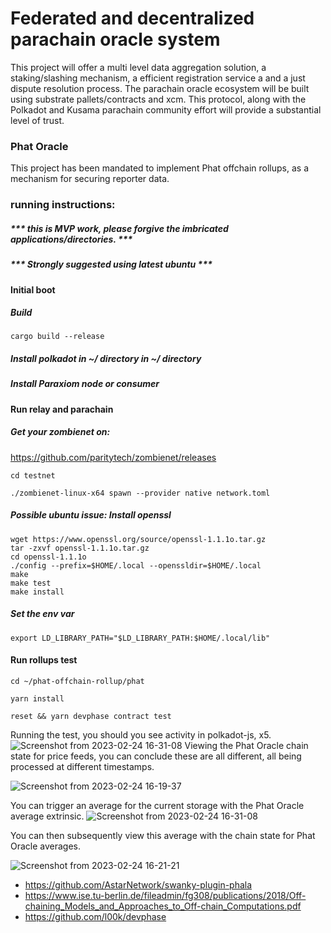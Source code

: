 
# Federated and decentralized parachain oracle system

This project will offer a multi level data aggregation solution, 
a staking/slashing mechanism, a efficient registration service a
and a just dispute resolution process.
The parachain oracle ecosystem will be built using substrate 
pallets/contracts and xcm.
This protocol, along with the Polkadot and Kusama parachain 
community effort will provide a substantial level of trust.



### Phat Oracle


This project has been mandated to implement Phat offchain rollups,
as a mechanism for securing reporter data.


### running instructions:
##### *** this is MVP work, please forgive the imbricated applications/directories. ***
##### *** Strongly suggested using latest ubuntu ***
#### Initial boot
##### Build 
```
cargo build --release
```
##### Install polkadot in ~/ directory in ~/ directory
##### Install Paraxiom node or consumer
#### Run relay and parachain 
##### Get your zombienet on:
https://github.com/paritytech/zombienet/releases

```
cd testnet

./zombienet-linux-x64 spawn --provider native network.toml

```
##### Possible ubuntu issue: Install openssl
```
wget https://www.openssl.org/source/openssl-1.1.1o.tar.gz
tar -zxvf openssl-1.1.1o.tar.gz
cd openssl-1.1.1o
./config --prefix=$HOME/.local --openssldir=$HOME/.local
make
make test
make install
```
##### Set the env var
```
export LD_LIBRARY_PATH="$LD_LIBRARY_PATH:$HOME/.local/lib"
```

#### Run rollups test
```
cd ~/phat-offchain-rollup/phat

yarn install

reset && yarn devphase contract test
```
Running the test, you should you see activity in polkadot-js, x5.
![Screenshot from 2023-02-24 16-31-08](https://user-images.githubusercontent.com/6019499/221297194-90f63e18-7785-4710-8037-b4e9c457c268.png)
Viewing the Phat Oracle chain state for price feeds, you can conclude these are all different,
all being processed at different timestamps.


![Screenshot from 2023-02-24 16-19-37](https://user-images.githubusercontent.com/6019499/221298235-c23ad6f6-8046-4311-a810-8873cb300287.png)

You can trigger an average for the current storage with the Phat Oracle average extrinsic.
![Screenshot from 2023-02-24 16-31-08](https://user-images.githubusercontent.com/6019499/221298614-eafe73b7-779a-4c45-8614-de22a88ba84e.png)

You can then subsequently view this average with the chain state for Phat Oracle averages. 

![Screenshot from 2023-02-24 16-21-21](https://user-images.githubusercontent.com/6019499/221296456-5ad4be2b-0898-4881-81a1-14688065ec59.png)

* https://github.com/AstarNetwork/swanky-plugin-phala
* https://www.ise.tu-berlin.de/fileadmin/fg308/publications/2018/Off-chaining_Models_and_Approaches_to_Off-chain_Computations.pdf
* https://github.com/l00k/devphase





